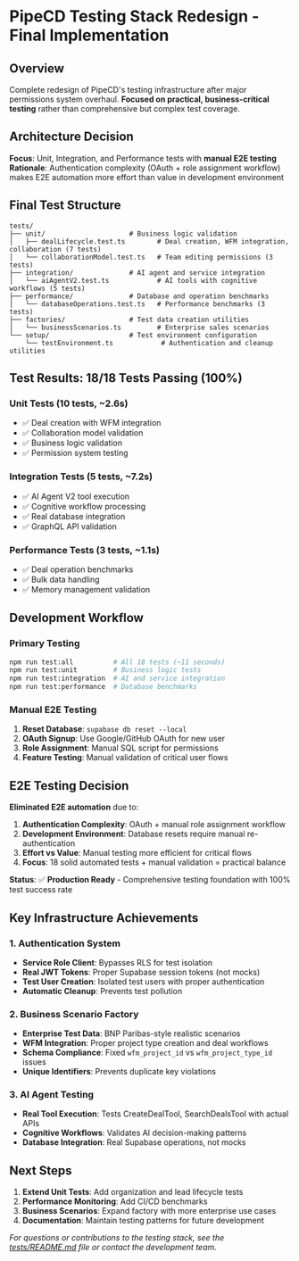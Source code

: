 # PipeCD Testing Stack Redesign - Final Implementation

## Overview
Complete redesign of PipeCD's testing infrastructure after major permissions system overhaul. **Focused on practical, business-critical testing** rather than comprehensive but complex test coverage.

## Architecture Decision

**Focus**: Unit, Integration, and Performance tests with **manual E2E testing**
**Rationale**: Authentication complexity (OAuth + role assignment workflow) makes E2E automation more effort than value in development environment

## Final Test Structure

```
tests/
├── unit/                     # Business logic validation
│   ├── dealLifecycle.test.ts        # Deal creation, WFM integration, collaboration (7 tests)
│   └── collaborationModel.test.ts   # Team editing permissions (3 tests)
├── integration/              # AI agent and service integration
│   └── aiAgentV2.test.ts            # AI tools with cognitive workflows (5 tests)
├── performance/              # Database and operation benchmarks
│   └── databaseOperations.test.ts   # Performance benchmarks (3 tests)
├── factories/                # Test data creation utilities
│   └── businessScenarios.ts         # Enterprise sales scenarios
└── setup/                    # Test environment configuration
    └── testEnvironment.ts            # Authentication and cleanup utilities
```

## Test Results: **18/18 Tests Passing (100%)**

### **Unit Tests (10 tests, ~2.6s)**
- ✅ Deal creation with WFM integration
- ✅ Collaboration model validation
- ✅ Business logic validation
- ✅ Permission system testing

### **Integration Tests (5 tests, ~7.2s)**
- ✅ AI Agent V2 tool execution
- ✅ Cognitive workflow processing
- ✅ Real database integration
- ✅ GraphQL API validation

### **Performance Tests (3 tests, ~1.1s)**
- ✅ Deal operation benchmarks
- ✅ Bulk data handling
- ✅ Memory management validation

## Development Workflow

### **Primary Testing**
```bash
npm run test:all          # All 18 tests (~11 seconds)
npm run test:unit         # Business logic tests
npm run test:integration  # AI and service integration
npm run test:performance  # Database benchmarks
```

### **Manual E2E Testing**
1. **Reset Database**: `supabase db reset --local`
2. **OAuth Signup**: Use Google/GitHub OAuth for new user
3. **Role Assignment**: Manual SQL script for permissions
4. **Feature Testing**: Manual validation of critical user flows

## E2E Testing Decision

**Eliminated E2E automation** due to:
1. **Authentication Complexity**: OAuth + manual role assignment workflow
2. **Development Environment**: Database resets require manual re-authentication
3. **Effort vs Value**: Manual testing more efficient for critical flows
4. **Focus**: 18 solid automated tests + manual validation = practical balance

**Status**: ✅ **Production Ready** - Comprehensive testing foundation with 100% test success rate

## Key Infrastructure Achievements

### **1. Authentication System**
- **Service Role Client**: Bypasses RLS for test isolation
- **Real JWT Tokens**: Proper Supabase session tokens (not mocks)
- **Test User Creation**: Isolated test users with proper authentication
- **Automatic Cleanup**: Prevents test pollution

### **2. Business Scenario Factory**
- **Enterprise Test Data**: BNP Paribas-style realistic scenarios
- **WFM Integration**: Proper project type creation and deal workflows
- **Schema Compliance**: Fixed `wfm_project_id` vs `wfm_project_type_id` issues
- **Unique Identifiers**: Prevents duplicate key violations

### **3. AI Agent Testing**
- **Real Tool Execution**: Tests CreateDealTool, SearchDealsTool with actual APIs
- **Cognitive Workflows**: Validates AI decision-making patterns
- **Database Integration**: Real Supabase operations, not mocks

## Next Steps

1. **Extend Unit Tests**: Add organization and lead lifecycle tests
2. **Performance Monitoring**: Add CI/CD benchmarks
3. **Business Scenarios**: Expand factory with more enterprise use cases
4. **Documentation**: Maintain testing patterns for future development

*For questions or contributions to the testing stack, see the [tests/README.md](tests/README.md) file or contact the development team.* 